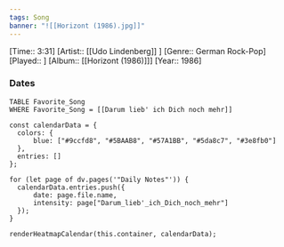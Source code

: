 ```yaml
---
tags: Song  
banner: "![[Horizont (1986).jpg]]"
---
```

[Time:: 3:31]
[Artist:: [[Udo Lindenberg]] ]
[Genre:: German Rock-Pop]
[Played:: ]
[Album:: [[Horizont (1986)]]]
[Year:: 1986]
### Dates
````dataview
TABLE Favorite_Song
WHERE Favorite_Song = [[Darum lieb' ich Dich noch mehr]]
````
  ```dataviewjs
const calendarData = { 
	colors: { 
		blue: ["#9ccfd8", "#5BAAB8", "#57A1BB", "#5da8c7", "#3e8fb0"] 
	}, 
	entries: [] 
}; 

for (let page of dv.pages('"Daily Notes"')) { 
	calendarData.entries.push({ 
		date: page.file.name, 
		intensity: page["Darum_lieb'_ich_Dich_noch_mehr"]
	}); 
} 

renderHeatmapCalendar(this.container, calendarData);
```

